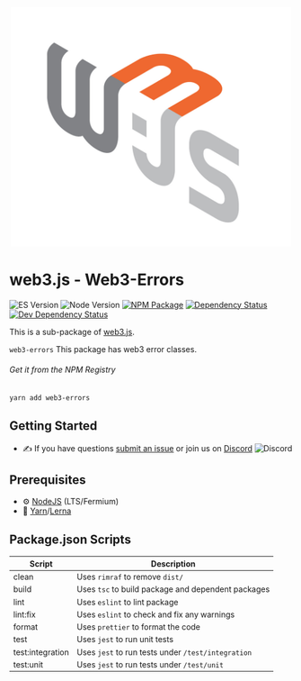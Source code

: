 <p align="center">
  <img src="assets/logo/web3js.jpg" width="500" alt="web3.js" />
</p>

# web3.js - Web3-Errors

![ES Version](https://img.shields.io/badge/ES-2020-yellow)
![Node Version](https://img.shields.io/badge/node-14.x-green)
[![NPM Package][npm-image]][npm-url]
[![Dependency Status][deps-image]][deps-url]
[![Dev Dependency Status][deps-dev-image]][deps-dev-url]

This is a sub-package of [web3.js][repo].

`web3-errors` This package has web3 error classes.

###### Get it from the NPM Registry

```bash
yarn add web3-errors
```

## Getting Started

-   :writing_hand: If you have questions [submit an issue](https://github.com/ChainSafe/web3.js/issues/new) or join us on [Discord](https://discord.gg/yjyvFRP)
    ![Discord](https://img.shields.io/discord/593655374469660673.svg?label=Discord&logo=discord)

## Prerequisites

-   :gear: [NodeJS](https://nodejs.org/) (LTS/Fermium)
-   :toolbox: [Yarn](https://yarnpkg.com/)/[Lerna](https://lerna.js.org/)

## Package.json Scripts

| Script           | Description                                        |
| ---------------- | -------------------------------------------------- |
| clean            | Uses `rimraf` to remove `dist/`                    |
| build            | Uses `tsc` to build package and dependent packages |
| lint             | Uses `eslint` to lint package                      |
| lint:fix         | Uses `eslint` to check and fix any warnings        |
| format           | Uses `prettier` to format the code                 |
| test             | Uses `jest` to run unit tests                      |
| test:integration | Uses `jest` to run tests under `/test/integration` |
| test:unit        | Uses `jest` to run tests under `/test/unit`        |

[docs]: http://web3js.readthedocs.io/en/4.0/
[repo]: https://github.com/ethereum/web3.js
[npm-image]: https://img.shields.io/npm/v/web3-core-method.svg
[npm-url]: https://npmjs.org/packages/web3-errors
[deps-image]: https://david-dm.org/ethereum/web3.js/4.x/status.svg?path=tools/web3-errors
[deps-url]: https://david-dm.org/ethereum/web3.js/4.x?path=tools/web3-errors
[deps-dev-image]: https://david-dm.org/ethereum/web3.js/4.x/dev-status.svg?path=tools/web3-errors
[deps-dev-url]: https://david-dm.org/ethereum/web3.js/4.x?type=dev&path=tools/web3-errors
